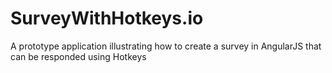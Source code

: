 # SurveyWithHotkeys.io
A prototype application illustrating how to create a survey in AngularJS that can be responded using Hotkeys
